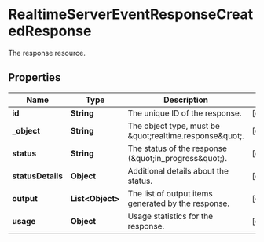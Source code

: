 

# RealtimeServerEventResponseCreatedResponse

The response resource.

## Properties

| Name | Type | Description | Notes |
|------------ | ------------- | ------------- | -------------|
|**id** | **String** | The unique ID of the response. |  [optional] |
|**_object** | **String** | The object type, must be \&quot;realtime.response\&quot;. |  [optional] |
|**status** | **String** | The status of the response (\&quot;in_progress\&quot;). |  [optional] |
|**statusDetails** | **Object** | Additional details about the status. |  [optional] |
|**output** | **List&lt;Object&gt;** | The list of output items generated by the response. |  [optional] |
|**usage** | **Object** | Usage statistics for the response. |  [optional] |



